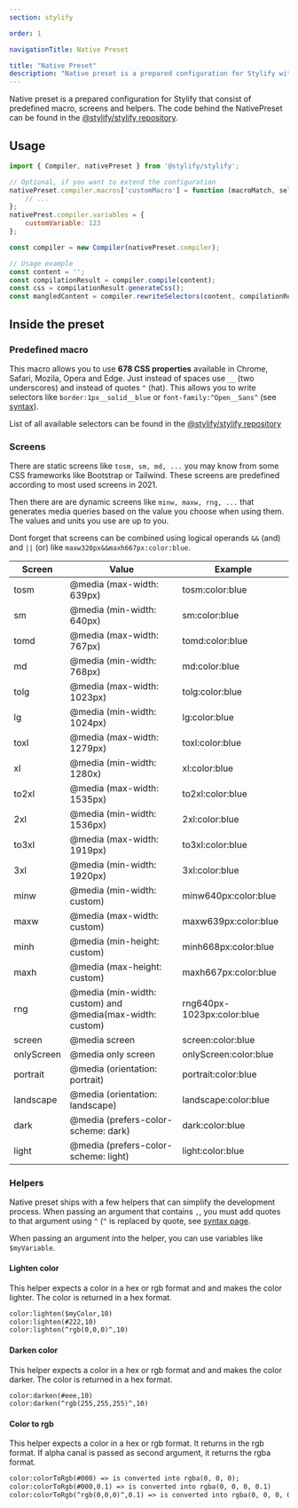 ```yaml
---
section: stylify

order: 1

navigationTitle: Native Preset

title: "Native Preset"
description: "Native preset is a prepared configuration for Stylify with 678 selector types you can use."
---
```


Native preset is a prepared configuration for Stylify that consist of predefined macro, screens and helpers.
The code behind the NativePreset can be found in the <a href="https://github.com/stylify/packages/blob/master/packages/stylify/src/Presets/nativePreset.ts" target="_blank" rel="noopener">@stylify/stylify repository</a>.


## Usage
```js
import { Compiler, nativePreset } from '@stylify/stylify';

// Optional, if you want to extend the configuration
nativePreset.compiler.macros['customMacro'] = function (macroMatch, selectorProperties) {
	// ...
};
nativePrest.compiler.variables = {
	customVariable: 123
};

const compiler = new Compiler(nativePreset.compiler);

// Usage example
const content = '';
const compilationResult = compiler.compile(content);
const css = compilationResult.generateCss();
const mangledContent = compiler.rewriteSelectors(content, compilationResult);
```

## Inside the preset

### Predefined macro
This macro allows you to use **678 CSS properties** available in Chrome, Safari, Mozila, Opera and Edge.
Just instead of spaces use `__` (two underscores) and instead of quotes `^` (hat). This allows you to write selectors like `border:1px__solid__blue` or `font-family:^Open__Sans^` (see [syntax](/docs/get-started#quick-start)).

List of all available selectors can be found in the <a href="https://github.com/stylify/packages/tree/master/packages/stylify/tools/native-preset-generator/lists" target="_blank" rel="noopener">@stylify/stylify repository</a>

### Screens
There are static screens like `tosm, sm, md, ...` you may know from some CSS frameworks like Bootstrap or Tailwind. These screens are predefined according to most used screens in 2021.

Then there are are dynamic screens like `minw, maxw, rng, ...` that generates media queries based on the value you choose when using them. The values and units you use are up to you.

Dont forget that screens can be combined using logical operands `&&` (and) and `||` (or) like `maxw320px&&maxh667px:color:blue`.

<div class="max-width:100% overflow:auto">

<!-- stylify-ignore -->

| Screen     | Value                                                        | Example                    |
|------------|--------------------------------------------------------------|----------------------------|
| tosm       | @media (max-width: 639px)                                    | tosm:color:blue            |
| sm         | @media (min-width: 640px)                                    | sm:color:blue              |
| tomd       | @media (max-width: 767px)                                    | tomd:color:blue            |
| md         | @media (min-width: 768px)                                    | md:color:blue              |
| tolg       | @media (max-width: 1023px)                                   | tolg:color:blue            |
| lg         | @media (min-width: 1024px)                                   | lg:color:blue              |
| toxl       | @media (max-width: 1279px)                                   | toxl:color:blue            |
| xl         | @media (min-width: 1280x)                                    | xl:color:blue              |
| to2xl      | @media (max-width: 1535px)                                   | to2xl:color:blue           |
| 2xl        | @media (min-width: 1536px)                                   | 2xl:color:blue             |
| to3xl      | @media (max-width: 1919px)                                   | to3xl:color:blue           |
| 3xl        | @media (min-width: 1920px)                                   | 3xl:color:blue             |
| minw       | @media (min-width: custom)                                   | minw640px:color:blue       |
| maxw       | @media (max-width: custom)                                   | maxw639px:color:blue       |
| minh       | @media (min-height: custom)                                  | minh668px:color:blue       |
| maxh       | @media (max-height: custom)                                  | maxh667px:color:blue       |
| rng        | @media (min-width: custom) and @media(max-width: custom)     | rng640px-1023px:color:blue |
| screen     | @media screen                                                | screen:color:blue          |
| onlyScreen | @media only screen                                           | onlyScreen:color:blue      |
| portrait   | @media (orientation: portrait)                               | portrait:color:blue        |
| landscape  | @media (orientation: landscape)                              | landscape:color:blue       |
| dark       | @media (prefers-color-scheme: dark)                          | dark:color:blue            |
| light      | @media (prefers-color-scheme: light)                         | light:color:blue           |

<!-- /stylify-ignore -->
</div>

### Helpers
Native preset ships with a few helpers that can simplify the development process.
When passing an argument that contains `,`, you must add quotes to that argument using `^` (`^` is replaced by quote, see [syntax page](/docs/stylify/compiler#quotes).

When passing an argument into the helper, you can use variables like `$myVariable`.

#### Lighten color
This helper expects a color in a hex or rgb format and and makes the color lighter. The color is returned in a hex format.

```txt
color:lighten($myColor,10)
color:lighten(#222,10)
color:lighten(^rgb(0,0,0)^,10)
```

#### Darken color
This helper expects a color in a hex or rgb format and and makes the color darker. The color is returned in a hex format.

```txt
color:darken(#eee,10)
color:darken(^rgb(255,255,255)^,10)
```

#### Color to rgb
This helper expects a color in a hex or rgb format. It returns in the rgb format. If alpha canal is passed as second argument, it returns the rgba format.

```txt
color:colorToRgb(#000) => is converted into rgba(0, 0, 0);
color:colorToRgb(#000,0.1) => is converted into rgba(0, 0, 0, 0.1)
color:colorToRgb(^rgb(0,0,0)^,0.1) => is converted into rgba(0, 0, 0, 0.1)
```
